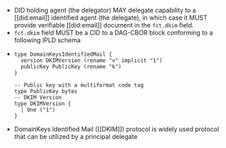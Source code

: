 - DID holding agent (the delegator) MAY delegate capability to a [[did:email]] identified agent (the delegate), in which case it MUST provide verifiable [[did:email]] document in the `fct.dkim` field.
- `fct.dkim` field MUST be a CID to a DAG-CBOR block conforming to a following IPLD schema
- ```ipldsch
  type DomainKeysIdentifiedMail {
    version DKIMVersion (rename "v" implicit "1")
    publicKey PublicKey (rename "k")
  }
  
  -- Public key with a multiformat code tag
  type PublicKey bytes
  -- DKIM Version
  type DKIMVersion {
    | One ("1")
  }
  ```
- DomainKeys Identified Mail ([[DKIM]]) protocol is widely used protocol that can be utilized by a principal  delegate